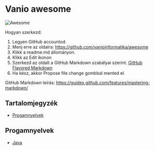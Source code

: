 # Vanio awesome

![Awesome](https://github.com/sindresorhus/awesome/blob/master/media/logo.png)


Hogyan szerkezd:

1. Legyen GitHub accountod.
2. Menj erre az oldalra: https://github.com/vanioinformatika/awesome
3. Klikk a readme.md állományon.
4. Klikk az Edit ikonon <span class="octicon oction-pencil"></span>
5. Szerkezd az oldalt a GitHub Markdown szabályai szerint. [GitHub Flavored Markdown](https://help.github.com/articles/github-flavored-markdown/)
6. Ha kész, akkor Propose file change gombbal mented el.


GitHub Markdown leírás: https://guides.github.com/features/mastering-markdown/

## Tartalomjegyzék

- [Progamnyelvek](#programnyelvek)

## Progamnyelvek

- [Java](https://github.com/akullpp/awesome-java)
